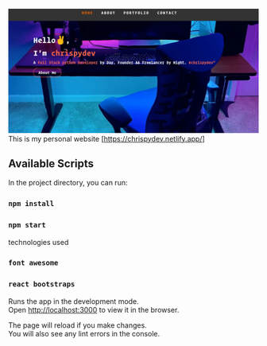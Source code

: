 ![Screen shot of the page](./Banner.webp)
This is my personal website [https://chrispydev.netlify.app/]

## Available Scripts

In the project directory, you can run:

### `npm install`

### `npm start`


technologies used
### `font awesome`
### `react bootstraps`

Runs the app in the development mode.<br />
Open [http://localhost:3000](http://localhost:3000) to view it in the browser.

The page will reload if you make changes.<br />
You will also see any lint errors in the console.
